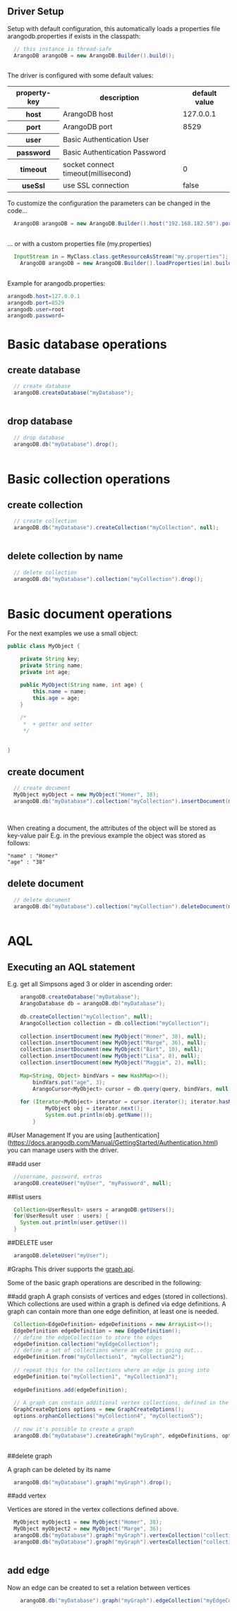
## Driver Setup

Setup with default configuration, this automatically loads a properties file arangodb.properties if exists in the classpath:

``` Java
  // this instance is thread-safe
  ArangoDB arangoDB = new ArangoDB.Builder().build();
  
```


The driver is configured with some default values:

<table>
<tr><th>property-key</th><th>description</th><th>default value</th></tr>
<tr><th>host</th><td>ArangoDB host</td><td>127.0.0.1</td></tr>
<tr><th>port</th><td>ArangoDB port</td><td>8529</td></tr>
<tr><th>user</th><td>Basic Authentication User</td><td></td></tr>
<tr><th>password</th><td>Basic Authentication Password</td><td></td></tr>
<tr><th>timeout</th><td>socket connect timeout(millisecond)</td><td>0</td></tr>
<tr><th>useSsl</th><td>use SSL connection</td><td>false</td></tr>
</table>

To customize the configuration the parameters can be changed in the code...

``` Java
  ArangoDB arangoDB = new ArangoDB.Builder().host("192.168.182.50").port(8888).build();
  
```
... or with a custom properties file (my.properties)

``` Java
  InputStream in = MyClass.class.getResourceAsStream("my.properties");
	ArangoDB arangoDB = new ArangoDB.Builder().loadProperties(in).build();
  
```

Example for arangodb.properties:
``` Java
arangodb.host=127.0.0.1
arangodb.port=8529
arangodb.user=root
arangodb.password=

```


# Basic database operations
## create database
``` Java
  // create database 
  arangoDB.createDatabase("myDatabase");
  
```

## drop database
``` Java
  // drop database 
  arangoDB.db("myDatabase").drop();
  
```

# Basic collection operations
## create collection
``` Java
  // create collection
  arangoDB.db("myDatabase").createCollection("myCollection", null);
  
```

## delete collection by name
``` Java
  // delete collection 
  arangoDB.db("myDatabase").collection("myCollection").drop();
  
```

# Basic document operations

For the next examples we use a small object:

``` Java
public class MyObject {

    private String key;
    private String name;
    private int age;

    public MyObject(String name, int age) {
        this.name = name;
        this.age = age;
    }
    
    /*
     *  + getter and setter
     */
   

}  
```

## create document
``` Java
  // create document 
  MyObject myObject = new MyObject("Homer", 38);
  arangoDB.db("myDatabase").collection("myCollection").insertDocument(myObject, null);
  
  
```

When creating a document, the attributes of the object will be stored as key-value pair
E.g. in the previous example the object was stored as follows:
``` properties
"name" : "Homer"
"age" : "38"
```
  

## delete document
``` Java
  // delete document 
  arangoDB.db("myDatabase").collection("myCollection").deleteDocument(myObject.getKey, null, null);
  
```

# AQL
## Executing an AQL statement

E.g. get all Simpsons aged 3 or older in ascending order:

``` Java
    arangoDB.createDatabase("myDatabase");
    ArangoDatabase db = arangoDB.db("myDatabase");
    
    db.createCollection("myCollection", null);
    ArangoCollection collection = db.collection("myCollection");
    
    collection.insertDocument(new MyObject("Homer", 38), null);
    collection.insertDocument(new MyObject("Marge", 36), null);
    collection.insertDocument(new MyObject("Bart", 10), null);
    collection.insertDocument(new MyObject("Lisa", 8), null);
    collection.insertDocument(new MyObject("Maggie", 2), null);
    
    Map<String, Object> bindVars = new HashMap<>();
		bindVars.put("age", 3);		
		ArangoCursor<MyObject> cursor = db.query(query, bindVars, null, MyObject.class);
    
    for (Iterator<MyObject> iterator = cursor.iterator(); iterator.hasNext();) {
			MyObject obj = iterator.next();
			System.out.println(obj.getName());
		}
```

#User Management
If you are using [authentication] (https://docs.arangodb.com/Manual/GettingStarted/Authentication.html) you can manage users with the driver.

##add user
``` Java
  //username, password, extras
  arangoDB.createUser("myUser", "myPassword", null);
```

##list users
``` Java
  Collection<UserResult> users = arangoDB.getUsers();
  for(UserResult user : users) {
    System.out.println(user.getUser())
  }
```


##DELETE user
``` Java
  arangoDB.deleteUser("myUser");
```


#Graphs
This driver supports the [graph api](https://docs.arangodb.com/HTTP/Gharial/index.html).

Some of the basic graph operations are described in the following:

##add graph
A graph consists of vertices and edges (stored in collections). Which collections are used within a graph is defined via edge definitions. A graph can contain more than one edge definition, at least one is needed.

``` Java
  Collection<EdgeDefinition> edgeDefinitions = new ArrayList<>();
  EdgeDefinition edgeDefinition = new EdgeDefinition();
  // define the edgeCollection to store the edges
  edgeDefinition.collection("myEdgeCollection");
  // define a set of collections where an edge is going out...
  edgeDefinition.from("myCollection1", "myCollection2");
   
  // repeat this for the collections where an edge is going into  
  edgeDefinition.to("myCollection1", "myCollection3");
  
  edgeDefinitions.add(edgeDefinition);
  
  // A graph can contain additional vertex collections, defined in the set of orphan collections
  GraphCreateOptions options = new GraphCreateOptions();
  options.orphanCollections("myCollection4", "myCollection5");
  
  // now it's possible to create a graph
  arangoDB.db("myDatabase").createGraph("myGraph", edgeDefinitions, options);
  
```

##delete graph

A graph can be deleted by its name

``` Java
  arangoDB.db("myDatabase").graph("myGraph").drop();
```

##add vertex

Vertices are stored in the vertex collections defined above.

``` Java
  MyObject myObject1 = new MyObject("Homer", 38);
  MyObject myObject2 = new MyObject("Marge", 36);
  arangoDB.db("myDatabase").graph("myGraph").vertexCollection("collection1").insertVertex(myObject1, null);
  arangoDB.db("myDatabase").graph("myGraph").vertexCollection("collection3").insertVertex(myObject2, null);
  
```

## add edge

Now an edge can be created to set a relation between vertices

``` Java
    arangoDB.db("myDatabase").graph("myGraph").edgeCollection("myEdgeCollection").insertEdge(myEdgeObject, null);
    
``` 